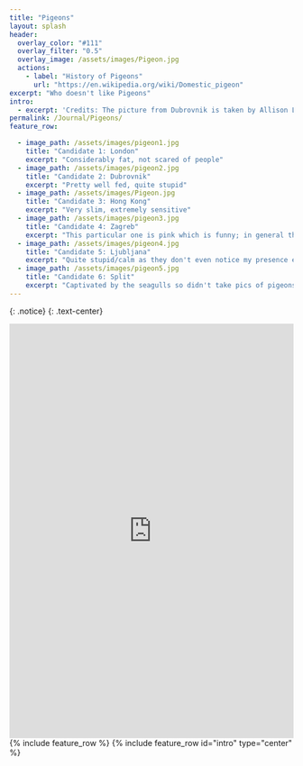 ```yaml
---
title: "Pigeons"
layout: splash
header:
  overlay_color: "#111"
  overlay_filter: "0.5"
  overlay_image: /assets/images/Pigeon.jpg
  actions:
    - label: "History of Pigeons"
      url: "https://en.wikipedia.org/wiki/Domestic_pigeon"
excerpt: "Who doesn't like Pigeons" 
intro: 
  - excerpt: 'Credits: The picture from Dubrovnik is taken by Allison Lau, while other pictures are taken by me in 2022/2023. I would like to thank everyone for their inspirations, especially those in the slovenia/croatia trip. If you want me to feature your pigeon pictures please send me a message. '
permalink: /Journal/Pigeons/
feature_row:

  - image_path: /assets/images/pigeon1.jpg
    title: "Candidate 1: London"
    excerpt: "Considerably fat, not scared of people"
  - image_path: /assets/images/pigeon2.jpg
    title: "Candidate 2: Dubrovnik"
    excerpt: "Pretty well fed, quite stupid"
  - image_path: /assets/images/Pigeon.jpg
    title: "Candidate 3: Hong Kong"
    excerpt: "Very slim, extremely sensitive"
  - image_path: /assets/images/pigeon3.jpg
    title: "Candidate 4: Zagreb"
    excerpt: "This particular one is pink which is funny; in general they are quite abundant"
  - image_path: /assets/images/pigeon4.jpg
    title: "Candidate 5: Ljubljana"
    excerpt: "Quite stupid/calm as they don't even notice my presence even though I was 5cm away; Quite fat"
  - image_path: /assets/images/pigeon5.jpg
    title: "Candidate 6: Split"
    excerpt: "Captivated by the seagulls so didn't take pics of pigeons... But watched youtube with 8 hrs of pigeons" 
---
```


{: .notice}
{: .text-center}
<div class="strawpoll-embed" id="strawpoll_GPgV3ONV8Za" style="height: 736px; max-width: 640px; width: 100%; margin: 0 auto; display: flex; flex-direction: column;"><iframe title="StrawPoll Embed" id="strawpoll_iframe_GPgV3ONV8Za" src="https://strawpoll.com/embed/polls/GPgV3ONV8Za" style="position: static; visibility: visible; display: block; width: 100%; flex-grow: 1;" frameborder="0" allowfullscreen allowtransparency>Loading...</iframe><script async src="https://cdn.strawpoll.com/dist/widgets.js" charset="utf-8"></script></div>
{% include feature_row %}
{% include feature_row id="intro" type="center" %}
